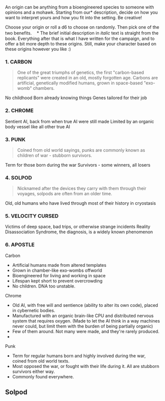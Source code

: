 An origin can be anything from a bioengineered species to someone with opinions and a mohawk. Starting from our* description, decide on how you want to interpret yours and how you fit into the setting. Be creative!

Choose your origin or roll a d6 to choose on randomly. Then pick one of the two benefits.
ㅤ* The brief initial description in *italic* text is straight from the book. Everything after that is what I have written for the campaign, and to offer a bit more depth to these origins. Still, make your character based on these origins however you like :)

### 1. CARBON
> One of the great triumphs of genetics, the first "carbon-based replicants" were created in an old, mostly forgotten age. Carbons are artificial, genetically modified humans, grown in space-based "exo-womb" chambers. 


No childhood
Born already knowing things
Genes tailored for their job







### 2. CHROME
>  


Sentient AI, back from when true AI were still made
Limited by an organic body vessel like all other true AI



### 3. PUNK
> Coined from old world sayings, punks are commonly known as children of war - stubborn survivors. 


Term for those born during the war
Survivors - some winners, all losers



### 4. SOLPOD
> Nicknamed after the devices they carry with them through their voyages, solpods are often from an older time.


Old, old humans who have lived through most of their history in cryostasis



### 5. VELOCITY CURSED
> 


Victims of deep space, bad trips, or otherwise strange incidents
Reality Disassociation Syndrome, the diagnosis, is a widely known phenomenon



### 6. APOSTLE








Carbon
- Artificial humans made from altered templates
- Grown in chamber-like exo-wombs offworld
- Bioengineered for living and working in space
- Lifespan kept short to prevent overcrowding
- No children. DNA too unstable.


Chrome
- Old AI, with free will and sentience (ability to alter its own code), placed in cybernetic bodies.
- Manufactured with an organic brain-like CPU and distributed nervous system that requires oxygen.
	(Made to let the AI think in a way machines never could, but limit them with the burden of being partially organic)
- Few of them around. Not many were made, and they're rarely produced.
- 


Punk
- Term for regular humans born and highly involved during the war, coined from old world texts.
- Most opposed the war, or fought with their life during it. All are stubborn survivors either way.
- Commonly found everywhere.


Solpod
- 